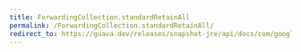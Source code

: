 ```yaml
---
title: ForwardingCollection.standardRetainAll
permalink: /ForwardingCollection.standardRetainAll/
redirect_to: https://guava.dev/releases/snapshot-jre/api/docs/com/google/common/collect/ForwardingCollection.html#standardRetainAll-java.util.Collection-
---
```

